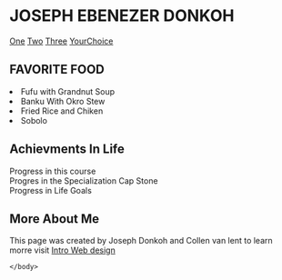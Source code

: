 <!DOCTYPE html>
<html lang="en">
    <head>
        <meta charset="uttf=8">
        <title>
            MyFinal Project
        </title>
    </head>
    <body>
        <h1>JOSEPH EBENEZER DONKOH</h1> 
        <u1>
            <a href="one.html">One</a>
            <a href="Two.html">Two</a>
            <a href="Three.html">Three</a>
            <a href="four.html">YourChoice </a>
        </u1>
        <h2>FAVORITE FOOD</h2>
        <LI>Fufu with Grandnut Soup</LI>
        <li>Banku With Okro Stew</li>
        <li>Fried Rice and Chiken</li>
        <li>Sobolo</li>
        <h2>Achievments In Life</h2>
        <p>
            Progress in this course <br>
           Progres in the Specialization Cap Stone<br>
           Progress in Life Goals
        </p>
        <h2>More About Me</h2>
        <footer>
            This page was created by Joseph Donkoh and Collen van lent to learn morre visit 
            <a href="http//:webdesign4everbody">Intro Web design </a>
        </footer>
       
    </body>
</html>

